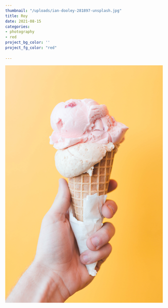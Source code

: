 ```yaml
---
thumbnail: "/uploads/ian-dooley-281897-unsplash.jpg"
title: Roy
date: 2021-08-15
categories:
- photography
- red
project_bg_color: ''
project_fg_color: "red"

---
```

![](/uploads/ian-dooley-281897-unsplash.jpg)
